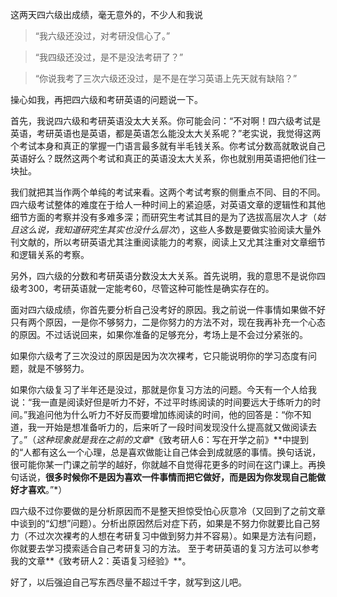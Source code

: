 这两天四六级出成绩，毫无意外的，不少人和我说

>“我六级还没过，对考研没信心了。”

>“我四级还没过，是不是没法考研了？”

>“你说我考了三次六级还没过，是不是在学习英语上先天就有缺陷？”

操心如我，再把四六级和考研英语的问题说一下。


首先，我说四六级和考研英语没太大关系。你可能会问：“不对啊！四六级考试是英语，考研英语也是英语，都是英语怎么能没太大关系呢？”老实说，我觉得这两个考试本身和真正的掌握一门语言最多就有半毛钱关系。你考试分数高就敢说自己英语好么？既然这两个考试和真正的英语没太大关系，你也就别用英语把他们往一块扯。

我们就把其当作两个单纯的考试来看。这两个考试考察的侧重点不同、目的不同。四六级考试整体的难度在于给人一种时间上的紧迫感，对英语文章的逻辑性和其他细节方面的考察并没有多难多深；而研究生考试其目的是为了选拔高层次人才（*姑且这么说，我知道研究生其实也没什么层次*），这些人多数是要做实验阅读大量外刊文献的，所以考研英语尤其注重阅读能力的考察，阅读上又尤其注重对文章细节和逻辑关系的考察。

另外，四六级的分数和考研英语分数没太大关系。首先说明，我的意思不是说你四级考300，考研英语就一定能考60，尽管这种可能性是确实存在的。

面对四六级成绩，你首先要分析自己没考好的原因。我之前说一件事情如果做不好只有两个原因，一是你不够努力，二是你努力的方法不对，现在我再补充一个心态的原因。不过话说回来，如果你准备的足够充分，考场上是不会过分紧张的。

如果你六级考了三次没过的原因是因为次次裸考，它只能说明你的学习态度有问题，就是不够努力。

如果你六级复习了半年还是没过，那就是你复习方法的问题。今天有一个人给我说：“我一直是阅读好但是听力不好，不过平时练阅读的时间要远大于练听力的时间。”我追问他为什么听力不好反而要增加练阅读的时间，他的回答是：“你不知道，我一开始是想准备听力的，后来听了一段时间发现没什么提高就又做阅读去了。”（*这种现象就是我在之前的文章**《致考研人6：写在开学之前》**中提到的“人都有这么一个心理，总是喜欢做能让自己体会到成就感的事情。换句话说，很可能你某一门课之前学的越好，你就越不自觉得花更多的时间在这门课上。再换句话说，**很多时候你不是因为喜欢一件事情而把它做好，而是因为你发现自己能做好才喜欢**。”*）

四六级不过你要做的是分析原因而不是整天担惊受怕心灰意冷（又回到了之前文章中谈到的“幻想”问题）。分析出原因然后对症下药，如果是不努力你就要比自己努力（不过次次裸考的人想在考研复习中做到努力并不容易）。如果是方法有问题，你就要去学习摸索适合自己考研复习的方法。
至于考研英语的复习方法可以参考我的文章**《致考研人2：英语复习经验》**。

好了，以后强迫自己写东西尽量不超过千字，就写到这儿吧。
